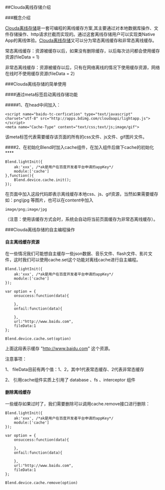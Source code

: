 ##Clouda离线存储介绍

###概念介绍

[Clouda离线存储](/blendapi/local/api_runtime)是一套可编程的离线缓存方案,其主要通过对本地数据库操作、文件存储操作、http请求拦截而实现的。通过这套离线存储用户可以实现类Native App的离线体验。[Clouda离线存储](/blendapi/local/api_runtime)又可以分为常态离线缓存和非常态离线缓存。

常态离线缓存：资源被缓存以后，如果没有删除缓存，以后每次访问都会使用缓存资源(fileData = 1)

非常态离线缓存：资源被缓存以后，只有在网络离线的情况下使用缓存资源，网络在线时不使用缓存资源(fileData = 2)

###Clouda离线存储的简单使用

####通过meta标签启动离线存储功能
	
#####1、在head中间加入：

	<script name="baidu-tc-cerfication" type="text/javascript" charset="utf-8" src="http://apps.bdimg.com/cloudaapi/lightapp.js"></script>
	<meta name="Cache-Type" content="text/css;text/js;image/gif"> 

该meta标签代表需要缓存该页面的所有的css文件、js文件、gif图片文件。

####2、在初始化Blend时加入cache组件，在加入组件后做下cache的初始化****

	Blend.lightInit({
		ak:'xxx', /*ak是用户在百度开发者平台申请的appKey*/
		module:['cache']
	},function(){
		Blend.device.cache.init();
	});

在页面中加入这段代码即表示离线缓存本地css、js、gif资源，当然如果需要缓存如：png\jpg 等图片，也可以在content中加入
	
	image/png;image/jpg

（注意：使用该缓存方式会时，系统会自动将当前页面缓存为非常态离线缓存）。

###Clouda离线存储的自主编程操作

#### 自主离线缓存资源

在一些情况我们可能想自主缓存一些json数据、音乐文件、flash文件、影片文件，这时我们可以使用cache.set这个功能对离线cache进行自主编程。
	
	Blend.lightInit({
		ak:'xxx', /*ak是用户在百度开发者平台申请的appKey*/
		module:['cache']
	});

	var option = {
		onsuccess:function(data){

		},
		onfail:function(data){

		},
		url:"http://www.baidu.com",
		fileData:1 
	};

	Blend.device.cache.set(option)

上面这段表示缓存 "http://www.baidu.com" 这个资源。

注意事项：

1、 fileData目前有两个值：1、2，其中1代表常态缓存、2代表非常态缓存

2、 引用cache组件实质上引用了 database 、fs 、interceptor 组件


#### 删除离线缓存

一些缓存如果过时了，我们需要删除可以调用cache.remove接口进行删除：

	Blend.lightInit({
		ak:'xxx', /*ak是用户在百度开发者平台申请的appKey*/
		module:['cache']
	});

	var option = {
		onsuccess:function(data){

		},
		onfail:function(data){

		},
		url:"http://www.baidu.com",
		fileData:1 
	};

	Blend.device.cache.remove(option)


 